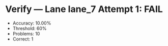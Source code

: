 # Verify — Lane lane_7 Attempt 1: FAIL

- Accuracy: 10.00%
- Threshold: 60%
- Problems: 10
- Correct: 1